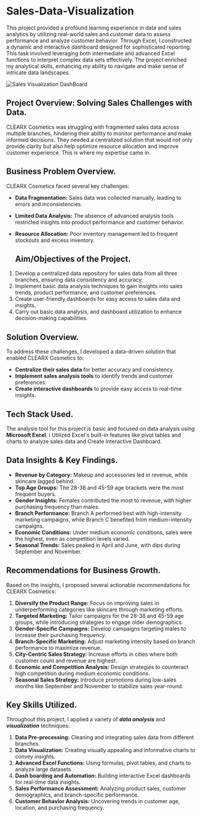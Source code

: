 # Sales-Data-Visualization
This project provided a profound learning experience in data and sales analytics by utilizing real-world sales and customer data to assess performance and analyze customer behavior. Through Excel, I constructed a dynamic and interactive dashboard designed for sophisticated reporting. This task involved leveraging both intermediate and advanced Excel functions to interpret complex data sets effectively. The project enriched my analytical skills, enhancing my ability to navigate and make sense of intricate data landscapes.

![Sales Visualization DashBoard](https://github.com/user-attachments/assets/b814cc9f-00fe-4c86-bfb5-1af40317199b)


## Project Overview: Solving Sales Challenges with Data.
CLEARX Cosmetics was struggling with fragmented sales data across multiple branches, hindering their ability to monitor performance and make informed decisions. They needed a centralized solution that would not only provide clarity but also help optimize resource allocation and improve customer experience. This is where my expertise came in.
## Business Problem Overview.
CLEARX Cosmetics faced several key challenges:
- **Data Fragmentation:** Sales data was collected manually, leading to errors and inconsistencies.
- **Limited Data Analysis:** The absence of advanced analysis tools restricted insights into product performance and customer behavior.
- **Resource Allocation:** Poor inventory management led to frequent stockouts and excess inventory.

  ## Aim/Objectives of the Project.
1. Develop a centralized data repository for sales data from all three branches, ensuring data consistency and accuracy.
2. Implement basic data analysis techniques to gain insights into sales trends, product performance, and customer preferences.
3. Create user-friendly dashboards for easy access to sales data and insights.
4. Carry out basic data analysis, and dashboard utilization to enhance decision-making capabilities.

## Solution Overview.
To address these challenges, I developed a data-driven solution that enabled CLEARX Cosmetics to:
- **Centralize their sales data** for better accuracy and consistency.
- **Implement sales analysis tools** to identify trends and customer preferences.
- **Create interactive dashboards** to provide easy access to real-time insights.
## Tech Stack Used.
The analysis tool for this project is basic and focused on data analysis using **Microsoft Excel**. I Utilized Excel's built-in features like pivot tables and charts to analyze sales data and Create Interactive Dashboard.
## Data Insights & Key Findings.
- **Revenue by Category:** Makeup and accessories led in revenue, while skincare lagged behind.
- **Top Age Groups:** The 28-38 and 45-59 age brackets were the most frequent buyers.
- **Gender Insights:** Females contributed the most to revenue, with higher purchasing frequency than males.
- **Branch Performance:** Branch A performed best with high-intensity marketing campaigns, while Branch C benefited from medium-intensity campaigns.
- **Economic Conditions:** Under medium economic conditions, sales were the highest, even as competition levels varied.
- **Seasonal Trends:** Sales peaked in April and June, with dips during September and November.
## Recommendations for Business Growth.
Based on the insights, I proposed several actionable recommendations for CLEARX Cosmetics:
1.	**Diversify the Product Range:** Focus on improving sales in underperforming categories like skincare through marketing efforts.
2.	**Targeted Marketing:** Tailor campaigns for the 28-38 and 45-59 age groups, while introducing strategies to engage older demographics.
3.	**Gender-Specific Campaigns:** Develop campaigns targeting males to increase their purchasing frequency.
4.	**Branch-Specific Marketing:** Adjust marketing intensity based on branch performance to maximize revenue.
5.	**City-Centric Sales Strategy:** Increase efforts in cities where both customer count and revenue are highest.
6.	**Economic and Competition Analysis:** Design strategies to counteract high competition during medium economic conditions.
7.	**Seasonal Sales Strategy:** Introduce promotions during low-sales months like September and November to stabilize sales year-round.
## Key Skills Utilized.
Throughout this project, I applied a variety of ***data analysis*** and ***visualization*** techniques:
1.	**Data Pre-processing:** Cleaning and integrating sales data from different branches.
2.	**Data Visualization:** Creating visually appealing and informative charts to convey insights.
3.	**Advanced Excel Functions:** Using formulas, pivot tables, and charts to analyze large datasets.
4.	**Dash boarding and Automation:** Building interactive Excel dashboards for real-time data insights.
5.	**Sales Performance Assessment:** Analyzing product sales, customer demographics, and branch-specific performance.
6.	**Customer Behavior Analysis:** Uncovering trends in customer age, location, and purchasing frequency.

